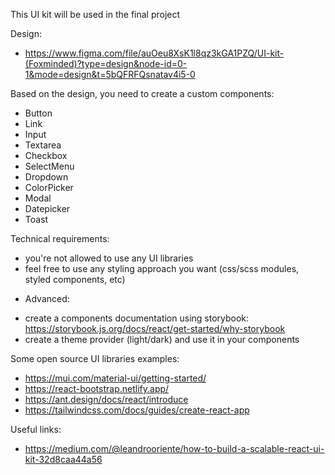 This UI kit will be used in the final project

Design:
- https://www.figma.com/file/auOeu8XsK1l8qz3kGA1PZQ/UI-kit-(Foxminded)?type=design&node-id=0-1&mode=design&t=5bQFRFQsnatav4i5-0

Based on the design, you need to create a custom components:
- Button
- Link
- Input
- Textarea
- Checkbox
- SelectMenu
- Dropdown
- ColorPicker
- Modal
- Datepicker
- Toast

Technical requirements:
- you're not allowed to use any UI libraries
- feel free to use any styling approach you want (css/scss modules, styled components, etc)

* Advanced:
- create a components documentation using storybook: https://storybook.js.org/docs/react/get-started/why-storybook
- create a theme provider (light/dark) and use it in your components

Some open source UI libraries examples:
- https://mui.com/material-ui/getting-started/
- https://react-bootstrap.netlify.app/
- https://ant.design/docs/react/introduce
- https://tailwindcss.com/docs/guides/create-react-app

Useful links:
- https://medium.com/@leandrooriente/how-to-build-a-scalable-react-ui-kit-32d8caa44a56
